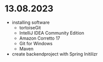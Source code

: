 13.08.2023
===========
 - installing software
   - tortoiseGit
   - IntelliJ IDEA Community Edition
   - Amazon Corretto 17
   - Git for Windows
   - Maven
 - create backendproject with Spring Initilizr
 